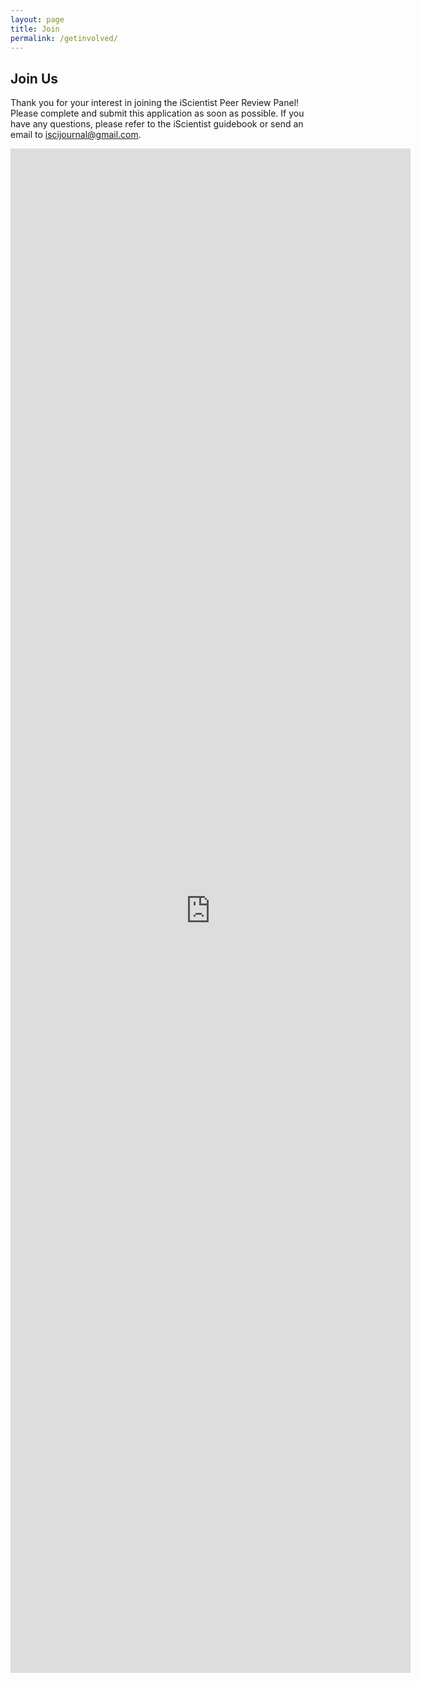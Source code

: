 ```yaml
---
layout: page
title: Join
permalink: /getinvolved/
---
```


## Join Us

Thank you for your interest in joining the iScientist Peer Review Panel! Please complete and submit this application as soon as possible. If you have any questions, please refer to the iScientist guidebook or send an email to iscijournal@gmail.com.
<iframe src="https://docs.google.com/forms/d/e/1FAIpQLSdcSkYG7F0URqmsubmYQLGPvqcHzae5b3k2WttxSnRDWwK44Q/viewform?embedded=true" width="640" height="2439" frameborder="0" marginheight="0" marginwidth="0">Loading...</iframe>
